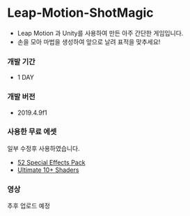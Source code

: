 # Leap-Motion-ShotMagic
* Leap Motion 과 Unity를 사용하여 만든 아주 간단한 게임입니다.
* 손을 모아 마법을 생성하여 앞으로 날려 표적을 맞추세요!

### 개발 기간
* 1 DAY

### 개발 버전
* 2019.4.9f1

### 사용한 무료 에셋
일부 수정후 사용하였습니다.
* [52 Special Effects Pack](https://assetstore.unity.com/packages/vfx/particles/spells/52-special-effects-pack-10419)
* [Ultimate 10+ Shaders](https://assetstore.unity.com/packages/vfx/shaders/ultimate-10-shaders-168611)

### 영상
추후 업로드 예정 
